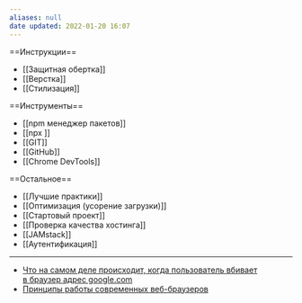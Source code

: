 ```yaml
---
aliases: null
date updated: 2022-01-20 16:07
---
```


==Инструкции==

- [[Защитная обертка]]
- [[Верстка]]
- [[Стилизация]]

==Инструменты==

- [[npm менеджер пакетов]]
- [[npx ]]
- [[GIT]]
- [[GitHub]]
- [[Chrome DevTools]]

==Остальное==

- [[Лучшие практики]]
- [[Оптимизация (усорение загрузки)]]
- [[Стартовый проект]]
- [[Проверка качества хостинга]]
- [[JAMstack]]
- [[Аутентификация]]

---

- [Что на самом деле происходит, когда пользователь вбивает в браузер адрес google.com](https://htmlacademy.ru/blog/education/what/brauzer-google)
- [Принципы работы современных веб-браузеров](https://www.html5rocks.com/ru/tutorials/internals/howbrowserswork/)
